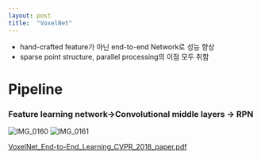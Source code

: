 ```yaml
---
layout: post
title:  "VoxelNet"
---
```


- hand-crafted feature가 아닌 end-to-end Network로 성능 향상
- sparse point structure, parallel processing의 이점 모두 취함

# **Pipeline**

### Feature learning network→Convolutional middle layers → RPN

![IMG_0160](https://github.com/johook/Codingtest/assets/116954375/84a16d52-df26-4f20-96d0-a60e3d690c0f)
![IMG_0161](https://github.com/johook/Codingtest/assets/116954375/59e1c7d5-dab0-42ac-a01b-8fbb7d0cb2d2)


[VoxelNet_End-to-End_Learning_CVPR_2018_paper.pdf](https://github.com/johook/Codingtest/files/11521146/VoxelNet_End-to-End_Learning_CVPR_2018_paper.pdf)

